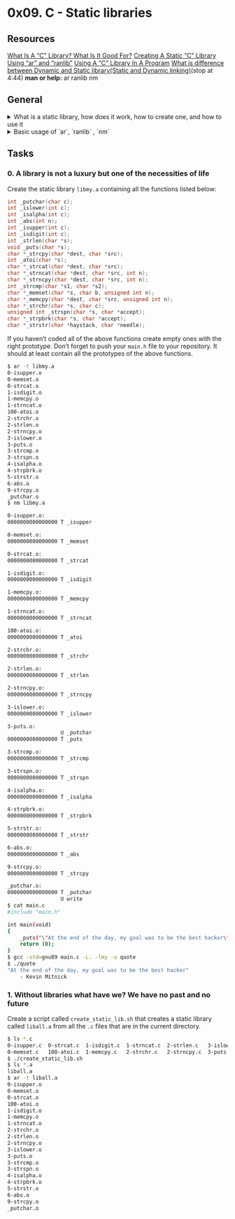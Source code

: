 # 0x09. C - Static libraries

## Resources
[What Is A “C” Library? What Is It Good For?](https://docencia.ac.upc.edu/FIB/USO/Bibliografia/unix-c-libraries.html)
[Creating A Static “C” Library Using “ar” and “ranlib”](https://docencia.ac.upc.edu/FIB/USO/Bibliografia/unix-c-libraries.html)
[Using A “C” Library In A Program](https://docencia.ac.upc.edu/FIB/USO/Bibliografia/unix-c-libraries.html)
[What is difference between Dynamic and Static library(Static and Dynamic linking)](https://www.youtube.com/watch?v=eW5he5uFBNM&ab_channel=HowTo)(stop at 4:44)
**man or help:**
ar
ranlib
nm
## General
<details>
<summary>What is a static library, how does it work, how to create one, and how to use it</summary>

| **Topic**                      | **Details**                                                                                                                                      |
|--------------------------------|--------------------------------------------------------------------------------------------------------------------------------------------------|
| **Definition**                 | A static library is a collection of object files that are linked into a program during the *compilation process*, becoming part of the executable. |
| **Purpose**                    | To manage large projects efficiently, reduce compilation time, and organize code into manageable units.                                         |
| **Creation Tools**             | The primary tools for creating static libraries are `ar` (archiver) and `ranlib` (for indexing).                                               |
| **Creating a Library**         | Use the command: `ar rc libutil.a util_file.o util_net.o util_math.o` to create a static library named `libutil.a`.                          |
| **Indexing**                   | Run `ranlib libutil.a` to index the library for faster symbol lookup during compilation.                                                        |
| **Using a Library**            | Link the library in a program with: `cc main.o -L. -lutil -o prog`, where `-lutil` refers to `libutil.a` and `-L.` specifies the library path. |
| **Benefits of Static Libraries**| Faster linking times, reduced file clutter, and better project organization.                                                                    |
| **Drawbacks**                  | Larger executable size compared to shared libraries, as all object files are included in the executable.                                         |

</details>
<details>
<summary>Basic usage of `ar`, `ranlib` , `nm`</summary>

### `ar` (Archiver)
- **Create a Library**: `ar rc libname.a file1.o file2.o`
- **Update Library**: `ar rcs libname.a newfile.o` (adds new files and creates an index)
- **List Contents**: `ar t libname.a`

### `ranlib` (Generate Index)
- **Index a Library**: `ranlib libname.a` (creates or updates the index for faster symbol lookup)

### `nm` (List Symbols)
- **View Symbols**: `nm libname.a` (lists symbols in the library, showing their types and addresses)
- **Filter by Type**: `nm -g libname.a` (shows only global symbols)


| **Command** | **Overview**                                         | **Flags**                  | **Description**                                               | **Example**                            |
|-------------|------------------------------------------------------|----------------------------|---------------------------------------------------------------|----------------------------------------|
| `ar`        | Creates, modifies, and manages static libraries.     | `r`                        | Replace or add files to the archive.                         | `ar rcs libutil.a file1.o file2.o`   |
|             |                                                      | `c`                        | Create the archive if it doesn't exist.                     | `ar c libutil.a file1.o`              |
|             |                                                      | `t`                        | List the contents of the archive.                            | `ar t libutil.a`                       |
|             |                                                      | `s`                        | Create an index for the archive (often combined with `r`).  | `ar rcs libutil.a file1.o`            |
| `ranlib`    | Generates or updates the index of a static library.  | None                       | Used to index the library for faster symbol lookup.          | `ranlib libutil.a`                     |
| `nm`        | Lists symbols from object files or libraries.        | `-g`                       | Display only global symbols.                                 | `nm -g libutil.a`                      |
|             |                                                      | `-n`                       | Sort symbols by address.                                     | `nm -n libutil.a`                      |
|             |                                                      | `-p`                       | Display symbols in a plain format (no additional info).      | `nm -p libutil.a`                      |
| **Linking** | Links against libraries.                             | `-l`                       | Specify a library to link against (omit `lib` prefix and `.a`). | `gcc main.o -L. -lutil -o prog`       |


</details>

## Tasks
### 0. A library is not a luxury but one of the necessities of life
Create the static library ``libmy.a`` containing all the functions listed below:

```c
int _putchar(char c);
int _islower(int c);
int _isalpha(int c);
int _abs(int n);
int _isupper(int c);
int _isdigit(int c);
int _strlen(char *s);
void _puts(char *s);
char *_strcpy(char *dest, char *src);
int _atoi(char *s);
char *_strcat(char *dest, char *src);
char *_strncat(char *dest, char *src, int n);
char *_strncpy(char *dest, char *src, int n);
int _strcmp(char *s1, char *s2);
char *_memset(char *s, char b, unsigned int n);
char *_memcpy(char *dest, char *src, unsigned int n);
char *_strchr(char *s, char c);
unsigned int _strspn(char *s, char *accept);
char *_strpbrk(char *s, char *accept);
char *_strstr(char *haystack, char *needle);
```
If you haven’t coded all of the above functions create empty ones with the right prototype.
Don’t forget to push your ``main.h`` file to your repository. It should at least contain all the prototypes of the above functions.
```bash
$ ar -t libmy.a 
0-isupper.o
0-memset.o
0-strcat.o
1-isdigit.o
1-memcpy.o
1-strncat.o
100-atoi.o
2-strchr.o
2-strlen.o
2-strncpy.o
3-islower.o
3-puts.o
3-strcmp.o
3-strspn.o
4-isalpha.o
4-strpbrk.o
5-strstr.o
6-abs.o
9-strcpy.o
_putchar.o
$ nm libmy.a 

0-isupper.o:
0000000000000000 T _isupper

0-memset.o:
0000000000000000 T _memset

0-strcat.o:
0000000000000000 T _strcat

1-isdigit.o:
0000000000000000 T _isdigit

1-memcpy.o:
0000000000000000 T _memcpy

1-strncat.o:
0000000000000000 T _strncat

100-atoi.o:
0000000000000000 T _atoi

2-strchr.o:
0000000000000000 T _strchr

2-strlen.o:
0000000000000000 T _strlen

2-strncpy.o:
0000000000000000 T _strncpy

3-islower.o:
0000000000000000 T _islower

3-puts.o:
                 U _putchar
0000000000000000 T _puts

3-strcmp.o:
0000000000000000 T _strcmp

3-strspn.o:
0000000000000000 T _strspn

4-isalpha.o:
0000000000000000 T _isalpha

4-strpbrk.o:
0000000000000000 T _strpbrk

5-strstr.o:
0000000000000000 T _strstr

6-abs.o:
0000000000000000 T _abs

9-strcpy.o:
0000000000000000 T _strcpy

_putchar.o:
0000000000000000 T _putchar
                 U write
$ cat main.c 
#include "main.h"

int main(void)
{
    _puts("\"At the end of the day, my goal was to be the best hacker\"\n\t- Kevin Mitnick");
    return (0);
}
$ gcc -std=gnu89 main.c -L. -lmy -o quote
$ ./quote 
"At the end of the day, my goal was to be the best hacker"
    - Kevin Mitnick
```
### 1. Without libraries what have we? We have no past and no future
Create a script called ``create_static_lib.sh`` that creates a static library called ``liball.a`` from all the ``.c`` files that are in the current directory.

```bash
$ ls *.c
0-isupper.c  0-strcat.c  1-isdigit.c  1-strncat.c  2-strlen.c   3-islower.c  3-strcmp.c  4-isalpha.c  5-strstr.c  9-strcpy.c  _putchar.c
0-memset.c   100-atoi.c  1-memcpy.c   2-strchr.c   2-strncpy.c  3-puts.c     3-strspn.c  4-strpbrk.c  6-abs.c
$ ./create_static_lib.sh 
$ ls *.a
liball.a
$ ar -t liball.a
0-isupper.o
0-memset.o
0-strcat.o
100-atoi.o
1-isdigit.o
1-memcpy.o
1-strncat.o
2-strchr.o
2-strlen.o
2-strncpy.o
3-islower.o
3-puts.o
3-strcmp.o
3-strspn.o
4-isalpha.o
4-strpbrk.o
5-strstr.o
6-abs.o
9-strcpy.o
_putchar.o
```